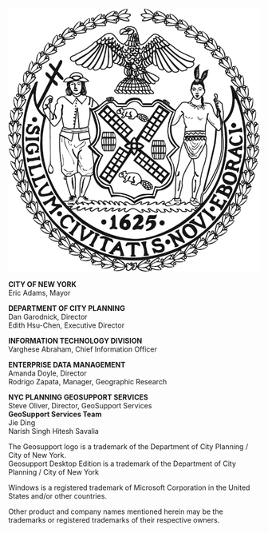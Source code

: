 
![NYCSeal >](img/nyc_seal.png "NYC Logo")

**CITY OF NEW YORK**  
Eric Adams, Mayor  

**DEPARTMENT OF CITY PLANNING**  
Dan Garodnick, Director  
Edith Hsu-Chen, Executive Director   

**INFORMATION TECHNOLOGY DIVISION**  
Varghese Abraham, Chief Information Officer  

**ENTERPRISE DATA MANAGEMENT**  
Amanda Doyle, Director  
Rodrigo Zapata, Manager, Geographic Research  

**NYC PLANNING GEOSUPPORT SERVICES**  
Steve Oliver, Director, GeoSupport Services  
**GeoSupport Services Team**  
Jie Ding   
Narish Singh
Hitesh Savalia

The Geosupport logo is a trademark of the Department of City Planning / City of New York.  
Geosupport Desktop Edition is a trademark of the Department of City Planning / City of New York

Windows is a registered trademark of Microsoft Corporation in the United States and/or other countries.

Other product and company names mentioned herein may be the trademarks or registered trademarks of their respective owners.
